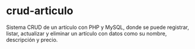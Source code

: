 # crud-articulo
Sistema CRUD de un artículo con PHP y MySQL, donde se puede registrar, listar, actualizar y eliminar un artículo con datos como su nombre, descripción y precio.
